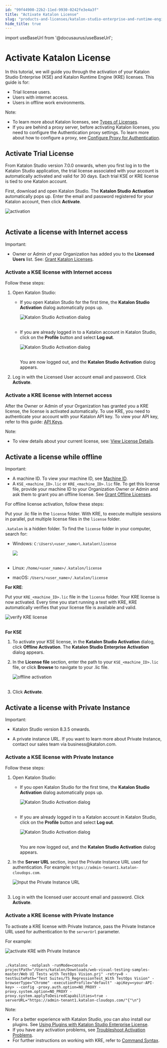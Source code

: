 ```yaml
---
id: "99f44900-22b2-11ed-9930-0242fe3e4a3f"
title: "Activate Katalon License"
slug: "products-and-licenses/katalon-studio-enterprise-and-runtime-engine-licenses/activate-katalon-license"
hide_title: true
---
```

import useBaseUrl from '@docusaurus/useBaseUrl';


# <a id="id" class="anchor_top_offset"/><a id="ariaid-title1" class="anchor_top_offset"/>Activate Katalon License

<p xmlns="http://www.w3.org/1999/xhtml" className="p">In this tutorial, we will guide you through the activation of your Katalon Studio Enterprise (KSE) and Katalon Runtime Engine (KRE) licenses. This guide is for:</p> 
<ul xmlns="http://www.w3.org/1999/xhtml" className="ul"><li className="li">Trial license users.</li><li className="li">Users with internet access.</li><li className="li">Users in offline work environments.</li></ul> 
<div xmlns="http://www.w3.org/1999/xhtml" className="note note note_note"><span className="note__title">Note:</span> 
  <ul className="ul"><li className="li">To learn more about Katalon licenses, see <a className="xref" href="/docs/legacy/products-and-licenses/katalon-studio-enterprise-and-runtime-engine-licenses/license-overview">Types of Licenses</a>.</li><li className="li">If you are behind a proxy server, before activating Katalon licenses, you need to configure the Authentication proxy settings. To learn more about how to configure a proxy, see <a className="xref" href="/docs/legacy/products-and-licenses/katalon-studio-enterprise-and-runtime-engine-licenses/configure-proxy-authentication">Configure Proxy for Authentication</a>.</li></ul>
</div>
    

## <a id="id_1" class="anchor_top_offset"/>Activate Trial License

    
      
<p xmlns="http://www.w3.org/1999/xhtml" className="p">From Katalon Studio version 7.0.0 onwards, when you first log in   to the Katalon Studio application, the trial license associated   with your account is automatically activated and valid for 30 days.   Each trial KSE or KRE license is tied to one Katalon account.</p> 
      
<p xmlns="http://www.w3.org/1999/xhtml" className="p">First, download and open Katalon Studio. The <strong className="ph b">Katalon     Studio Activation</strong> automatically pops up. Enter the email   and password registered for your Katalon account, then click   <strong className="ph b">Activate</strong>.</p> 
      
<p xmlns="http://www.w3.org/1999/xhtml" className="p">   <img className="image" src={useBaseUrl("https://github.com/katalon-studio/docs-images/raw/master/katalon-studio/docs/activate-KSE/KS-LICENSE-Input-activation-dialog.png")} alt="activation" /><br /><br /> </p> 
    
  

## <a id="id_2" class="anchor_top_offset"/>Activate a license with Internet access

<div xmlns="http://www.w3.org/1999/xhtml" className="note important note_important"><span className="note__title">Important:</span> 
  <ul className="ul"><li className="li">Owner or Admin of your Organization has added you to the <strong className="ph b">Licensed Users</strong> list. See: <a className="xref" href="/docs/legacy/products-and-licenses/license-administration/licenses-management/grant-katalon-licenses">Grant Katalon Licenses</a>.</li></ul>
</div>

### <a id="id_3" class="anchor_top_offset"/>Activate a KSE license with Internet access

<p xmlns="http://www.w3.org/1999/xhtml" className="p">Follow these steps:</p> 
<ol xmlns="http://www.w3.org/1999/xhtml" className="ol"><li className="li">Open Katalon Studio:<ul className="ul"><li className="li">         <p className="p">If you open Katalon Studio for the first time, the           <strong className="ph b">Katalon Studio Activation</strong> dialog automatically           pops up.</p>         <p className="p">           <img className="image" src={useBaseUrl("https://github.com/katalon-studio/docs-images/raw/master/katalon-studio/docs/activate-KSE/KS-LICENSE-Activate-dialog.png")} alt="Katalon Studio Activation dialog" /><br /><br />         </p>       </li><li className="li">         <p className="p">If you are already logged in to a Katalon account in Katalon           Studio, click on the <strong className="ph b">Profile</strong> button and select           <strong className="ph b">Log out</strong>.</p>         <p className="p">           <img className="image" src={useBaseUrl("https://github.com/katalon-studio/docs-images/raw/master/katalon-studio/docs/activate-KSE/KS-LICENSE-Log-out-text.png")} alt="Katalon Studio Activation dialog" /><br /><br />         </p>         <p className="p">You are now logged out, and the <strong className="ph b">Katalon Studio             Activation</strong> dialog appears.</p>       </li></ul></li><li className="li"><p className="p">Log in with the Licensed User account email and password. Click <strong className="ph b">Activate</strong>.</p></li></ol> 

### <a id="id_4" class="anchor_top_offset"/>Activate a KRE license with Internet access

<p xmlns="http://www.w3.org/1999/xhtml" className="p">After the Owner or Admin of your Organization has granted you a KRE license, the license is activated automatically. To use KRE, you need to authenticate your account with your Katalon API key. To view your API key, refer to this guide: <a className="xref" href="/docs/legacy/katalon-testops/settings/katalon-api-key-in-katalon-testops#id_1">API Keys</a>.</p> 
<div xmlns="http://www.w3.org/1999/xhtml" className="note note note_note"><span className="note__title">Note:</span> 
  <ul className="ul"><li className="li">To view details about your current license, see: <a className="xref" href="/docs/legacy/products-and-licenses/katalon-studio-enterprise-and-runtime-engine-licenses/view-license-details">View License Details</a>.</li></ul>
</div>

## <a id="id_5" class="anchor_top_offset"/>Activate a license while offline

<div xmlns="http://www.w3.org/1999/xhtml" className="note important note_important"><span className="note__title">Important:</span> 
  <ul className="ul"><li className="li">A machine ID. To view your machine ID, see <a className="xref" href="/docs/legacy/products-and-licenses/katalon-studio-enterprise-and-runtime-engine-licenses/view-machine-id">Machine
        ID</a>.</li><li className="li">A <code className="ph codeph">KSE_&lt;machine_ID&gt;.lic</code> or
      <code className="ph codeph">KRE_&lt;machine_ID&gt;.lic</code> file. To get this license
      file, provide your machine ID to your Organization Owner or Admin
      and ask them to grant you an offline license. See <a className="xref" href="/docs/legacy/products-and-licenses/license-administration/licenses-management/grant-katalon-licenses">Grant
        Offline Licenses</a>.</li></ul>
</div>
<p xmlns="http://www.w3.org/1999/xhtml" className="p">For offline license activation, follow these steps:</p> 
<p xmlns="http://www.w3.org/1999/xhtml" className="p">Put your .lic file in the <code className="ph codeph">license</code> folder. With KRE,   to execute multiple sessions in parallel, put multiple license   files in the <code className="ph codeph">license</code> folder.</p> 
<p xmlns="http://www.w3.org/1999/xhtml" className="p">   <code className="ph codeph">.katalon</code> is a hidden folder. To find the   <code className="ph codeph">license</code> folder in your computer, search for:</p> 
<ul xmlns="http://www.w3.org/1999/xhtml" className="ul"><li className="li">     <p className="p">Windows:       <code className="ph codeph">C:\Users\&lt;user_name&gt;\.katalon\license</code>     </p>     <p className="p">       <img className="image" src={useBaseUrl("https://github.com/katalon-studio/docs-images/raw/master/katalon-studio/docs/activate-RE/license.png")} /><br /><br />     </p>   </li><li className="li">     <p className="p">Linux: <code className="ph codeph">/home/&lt;user_name&gt;/.katalon/license</code>     </p>   </li><li className="li">macOS:     <code className="ph codeph">/Users/&lt;user_name&gt;/.katalon/license</code>   </li></ul> 
<p xmlns="http://www.w3.org/1999/xhtml" className="p"><strong className="ph b">For KRE</strong>:</p> 
<p xmlns="http://www.w3.org/1999/xhtml" className="p">Put your <code className="ph codeph">KRE_&lt;machine_ID&gt;.lic</code> file in the   <code className="ph codeph">license</code> folder. Your KRE license is now activated.   Every time you start running a test with KRE, KRE automatically   verifies that your license file is available and valid.</p> 
<p xmlns="http://www.w3.org/1999/xhtml" className="p">   <img className="image" src={useBaseUrl("https://github.com/katalon-studio/docs-images/raw/master/katalon-studio/docs/activate-KSE/KRE-license.png")} alt="verify KRE license" /><br /><br /> </p> 
<p xmlns="http://www.w3.org/1999/xhtml" className="p">   <strong className="ph b">For KSE</strong> </p> 
<ol xmlns="http://www.w3.org/1999/xhtml" className="ol"><li className="li">     <p className="p">To activate your KSE license, in the <strong className="ph b">Katalon Studio         Activation</strong> dialog, click <strong className="ph b">Offline         Activation</strong>. The <strong className="ph b">Katalon Studio Enterprise         Activation</strong> dialog appears.</p>   </li><li className="li">     <p className="p">In the <strong className="ph b">License file</strong> section, enter the path to       your <code className="ph codeph">KSE_&lt;machine_ID&gt;.lic</code> file, or click       <strong className="ph b">Browse</strong> to navigate to your .lic file.</p>     <p className="p">       <img className="image" src={useBaseUrl("https://github.com/katalon-studio/docs-images/raw/master/katalon-studio/docs/activate-KSE/offline-license-activation.png")} alt="offline activation" /><br /><br />     </p>   </li><li className="li">     <p className="p">Click <strong className="ph b">Activate</strong>.</p>   </li></ol> 

## <a id="id_6" class="anchor_top_offset"/>Activate a license with Private Instance

<div xmlns="http://www.w3.org/1999/xhtml" className="note important note_important"><span className="note__title">Important:</span> 
  <ul className="ul"><li className="li"><p className="p">Katalon Studio version 8.3.5 onwards.</p></li><li className="li"><p className="p">A
        private instance URL. If you want to learn more about Private
        Instance, contact our sales team via business@katalon.com.</p></li></ul>
</div>

### <a id="id_7" class="anchor_top_offset"/>Activate a KSE license with Private Instance

<p xmlns="http://www.w3.org/1999/xhtml" className="p">Follow these steps:</p> 
<ol xmlns="http://www.w3.org/1999/xhtml" className="ol"><li className="li">Open Katalon Studio:<ul className="ul"><li className="li">         <p className="p">If you open Katalon Studio for the first time, the           <strong className="ph b">Katalon Studio Activation</strong> dialog automatically           pops up.</p>         <p className="p">           <img className="image" src={useBaseUrl("https://github.com/katalon-studio/docs-images/raw/master/katalon-studio/docs/activate-KSE/KS-LICENSE-Activate-dialog.png")} alt="Katalon Studio Activation dialog" /><br /><br />         </p>       </li><li className="li">         <p className="p">If you are already logged in to a Katalon account in Katalon           Studio, click on the <strong className="ph b">Profile</strong> button and select           <strong className="ph b">Log out</strong>.</p>         <p className="p">           <img className="image" src={useBaseUrl("https://github.com/katalon-studio/docs-images/raw/master/katalon-studio/docs/activate-KSE/KS-LICENSE-Log-out-text.png")} width={350} alt="Katalon Studio Activation dialog" /><br /><br />         </p>         <p className="p">You are now logged out, and the <strong className="ph b">Katalon Studio             Activation</strong> dialog appears.</p>       </li></ul></li><li className="li">     <p className="p">In the <strong className="ph b">Server URL</strong> section, input the Private       Instance URL used for authentication. For example:       <code className="ph codeph">https://admin-tenant1.katalon-cloudops.com</code>.</p>     <p className="p">       <img className="image" src={useBaseUrl("https://github.com/katalon-studio/docs-images/raw/master/katalon-studio/docs/activate-KSE/KS-8.3.5-Input-private-instance.png")} width={500} alt="Input the Private Instance URL" /><br /><br />     </p>   </li><li className="li"><p className="p">Log in with the licensed user account email and password. Click       <strong className="ph b">Activate</strong>.</p></li></ol> 

### <a id="id_8" class="anchor_top_offset"/>Activate a KRE license with Private Instance

<p xmlns="http://www.w3.org/1999/xhtml" className="p">To activate a KRE license with Private Instance, pass the   Private Instance URL used for authentication to the   <code className="ph codeph">serverUrl</code> parameter.</p> 
<p xmlns="http://www.w3.org/1999/xhtml" className="p">For example:</p> 
<p xmlns="http://www.w3.org/1999/xhtml" className="p">   <img className="image" src={useBaseUrl("https://github.com/katalon-studio/docs-images/raw/master/katalon-studio/docs/activate-KSE/KS-8.3.5-activate-KRE-private-instance.png")} alt="activate KRE with Private Instance" /><br /><br /> </p> 
<pre xmlns="http://www.w3.org/1999/xhtml" className="pre codeblock"><code>./katalonc -noSplash -runMode=console -projectPath="/Users/katalon/Downloads/web-visual-testing-samples-master/Web UI Tests with TestOps Vision.prj" -retry=0 -testSuitePath="Test Suites/TS_RegressionTest_With TestOps Vision" -browserType="Chrome" -executionProfile="default" -apiKey=&lt;your-API-key&gt; --config -proxy.auth.option=NO_PROXY -proxy.system.option=NO_PROXY -proxy.system.applyToDesiredCapabilities=true -serverURL="https://admin-tenant1.katalon-cloudops.com/"{"\n"}</code></pre> 
<div xmlns="http://www.w3.org/1999/xhtml" className="note note note_note"><span className="note__title">Note:</span> 
  <ul className="ul"><li className="li">For a better experience with Katalon Studio, you can also
      install our plugins. See <a className="xref" href="/docs/legacy/katalon-studio-enterprise/extend-katalon-studio/katalon-studio-plugins/using-plugins">Using
        Plugins with Katalon Studio Enterprise License</a>.</li><li className="li">If you have any activation problems, see <a className="xref" href="/docs/legacy/products-and-licenses/katalon-studio-enterprise-and-runtime-engine-licenses/troubleshoot/troubleshooting-activation-problem/troubleshoot-activation-problems-oveview">Troubleshoot
        Activation Problems</a>.</li><li className="li">For further instructions on working with KRE, refer to <a className="xref" href="/docs/legacy/katalon-runtime-engine/command-syntax-command-lineconsole-mode-execution#id_1">Command
        Syntax</a>.</li></ul>
</div>
